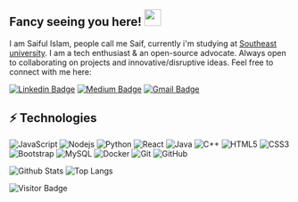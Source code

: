 ## Fancy seeing you here! <img src="https://raw.githubusercontent.com/saifulislam265/saifulislam265/master/wave.gif" width="30">

I am Saiful Islam, people call me Saif, currently i'm studying at [Southeast university]([seu.com.bd](https://seu.edu.bd/)). I am a tech enthusiast & an open-source advocate. Always open to collaborating on projects and innovative/disruptive ideas. Feel free to connect with me here:

[![Linkedin Badge](https://img.shields.io/badge/-saifulislam265-blue?style=flat-square&logo=Linkedin&logoColor=white&link=https://www.linkedin.com/in/saifulislam265/)](https://www.linkedin.com/in/saifulislam265/)
[![Medium Badge](https://img.shields.io/badge/-@saifulislam265-03a57a?style=flat-square&labelColor=000000&logo=Medium&link=https://medium.com/@saifulislam265/)](https://medium.com/@saifulislam265)
[![Gmail Badge](https://img.shields.io/badge/-saifulislam265@gmail.com-c14438?style=flat-square&logo=Gmail&logoColor=white&link=mailto:saifulislam265@gmail.com)](mailto:saifulislam265@gmail.com)

## ⚡ Technologies

![JavaScript](https://img.shields.io/badge/-JavaScript-black?style=flat-square&logo=javascript)
![Nodejs](https://img.shields.io/badge/-Nodejs-black?style=flat-square&logo=Node.js)
![Python](https://img.shields.io/badge/-Python-black?style=flat-square&logo=Python)
![React](https://img.shields.io/badge/-React-black?style=flat-square&logo=react)
![Java](https://img.shields.io/badge/-java-E34A86?style=flat-square&logo=java)
![C++](https://img.shields.io/badge/-C++-00599C?style=flat-square&logo=c)
![HTML5](https://img.shields.io/badge/-HTML5-E34F26?style=flat-square&logo=html5&logoColor=white)
![CSS3](https://img.shields.io/badge/-CSS3-1572B6?style=flat-square&logo=css3)
![Bootstrap](https://img.shields.io/badge/-Bootstrap-563D7C?style=flat-square&logo=bootstrap)
![MySQL](https://img.shields.io/badge/-MySQL-black?style=flat-square&logo=mysql)
![Docker](https://img.shields.io/badge/-Docker-black?style=flat-square&logo=docker)
![Git](https://img.shields.io/badge/-Git-black?style=flat-square&logo=git)
![GitHub](https://img.shields.io/badge/-GitHub-181717?style=flat-square&logo=github)

![Github Stats](https://github-readme-stats.vercel.app/api?username=saiful-islam265&count_private=true&show_icons=true&include_all_commits=true)
![Top Langs](https://github-readme-stats.vercel.app/api/top-langs/?username=saiful-islam265&hide=TeX&layout=compact)

![Visitor Badge](https://visitor-badge.laobi.icu/badge?page_id=saiful-islam265)
